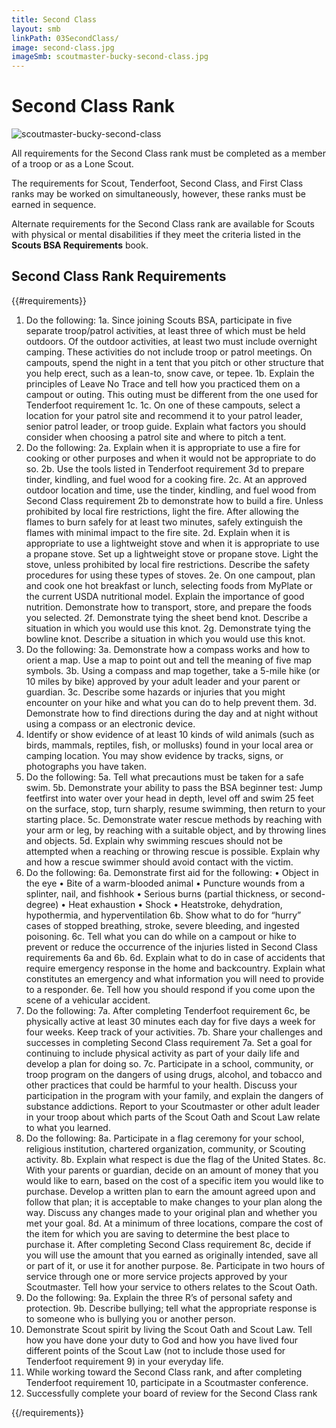 ```yaml
---
title: Second Class
layout: smb
linkPath: 03SecondClass/
image: second-class.jpg
imageSmb: scoutmaster-bucky-second-class.jpg
---
```


# Second Class Rank

<div class="D(f) Fxd(c)--s">

<div class="Ta(c) Pt(1em)--s">

![scoutmaster-bucky-second-class]({{imageSmb}})</div>

<div>

All requirements for the Second Class rank must be completed as a member of a troop or as a Lone Scout.

The requirements for Scout, Tenderfoot, Second Class, and First Class ranks may be worked on simultaneously, however, these ranks must be earned in sequence.

Alternate requirements for the Second Class rank are available for Scouts with physical or mental disabilities if they meet the criteria listed in the **Scouts BSA Requirements** book.

</div></div>

## Second Class Rank Requirements

{{#requirements}}
1. Do the following:
    1a. Since joining Scouts BSA, participate in five separate troop/patrol activities, at least three of which must be held outdoors. Of the outdoor activities, at least two must include overnight camping. These activities do not include troop or patrol meetings. On campouts, spend the night in a tent that you pitch or other structure that you help erect, such as a lean-to, snow cave, or tepee.
    1b. Explain the principles of Leave No Trace and tell how you practiced them on a campout or outing. This outing must be different from the one used for Tenderfoot requirement 1c.
    1c. On one of these campouts, select a location for your patrol site and recommend it to your patrol leader, senior patrol leader, or troop guide. Explain what factors you should consider when choosing a patrol site and where to pitch a tent.
2. Do the following:
    2a. Explain when it is appropriate to use a fire for cooking or other purposes and when it would not be appropriate to do so.
    2b. Use the tools listed in Tenderfoot requirement 3d to prepare tinder, kindling, and fuel wood for a cooking fire.
    2c. At an approved outdoor location and time, use the tinder, kindling, and fuel wood from Second Class requirement 2b to demonstrate how to build a fire. Unless prohibited by local fire restrictions, light the fire. After allowing the flames to burn safely for at least two minutes, safely extinguish the flames with minimal impact to the fire site.
    2d. Explain when it is appropriate to use a lightweight stove and when it is appropriate to use a propane stove. Set up a lightweight stove or propane stove. Light the stove, unless prohibited by local fire restrictions. Describe the safety procedures for using these types of stoves.
    2e. On one campout, plan and cook one hot breakfast or lunch, selecting foods from MyPlate or the current USDA nutritional model. Explain the importance of good nutrition. Demonstrate how to transport, store, and prepare the foods you selected.
    2f. Demonstrate tying the sheet bend knot. Describe a situation in which you would use this knot.
    2g. Demonstrate tying the bowline knot. Describe a situation in which you would use this knot.
3. Do the following:
    3a. Demonstrate how a compass works and how to orient a map. Use a map to point out and tell the meaning of five map symbols.
    3b. Using a compass and map together, take a 5-mile hike (or 10 miles by bike) approved by your adult leader and your parent or guardian.
    3c. Describe some hazards or injuries that you might encounter on your hike and what you can do to help prevent them.
    3d. Demonstrate how to find directions during the day and at night without using a compass or an electronic device.
4. Identify or show evidence of at least 10 kinds of wild animals (such as birds, mammals, reptiles, fish, or mollusks) found in your local area or camping location. You may show evidence by tracks, signs, or photographs you have taken.
5. Do the following:
    5a. Tell what precautions must be taken for a safe swim.
    5b. Demonstrate your ability to pass the BSA beginner test: Jump feetfirst into water over your head in depth, level off and swim 25 feet on the surface, stop, turn sharply, resume swimming, then return to your starting place.
    5c. Demonstrate water rescue methods by reaching with your arm or leg, by reaching with a suitable object, and by throwing lines and objects.
    5d. Explain why swimming rescues should not be attempted when a reaching or throwing rescue is possible. Explain why and how a rescue swimmer should avoid contact with the victim.
6. Do the following:
    6a. Demonstrate first aid for the following:
        • Object in the eye
        • Bite of a warm-blooded animal
        • Puncture wounds from a splinter, nail, and fishhook
        • Serious burns (partial thickness, or second-degree)
        • Heat exhaustion
        • Shock
        •  Heatstroke, dehydration, hypothermia, and hyperventilation
    6b. Show what to do for “hurry” cases of stopped breathing, stroke, severe bleeding, and ingested poisoning.
    6c. Tell what you can do while on a campout or hike to prevent or reduce the occurrence of the injuries listed in Second Class requirements 6a and 6b.
    6d.  Explain what to do in case of accidents that require emergency response in the home and backcountry. Explain what constitutes an emergency and what information you will need to provide to a responder.
    6e. Tell how you should respond if you come upon the scene of a vehicular accident.
7. Do the following:
    7a. After completing Tenderfoot requirement 6c, be physically active at least 30 minutes each day for five days a week for four weeks. Keep track of your activities.
    7b. Share your challenges and successes in completing Second Class requirement 7a. Set a goal for continuing to include physical activity as part of your daily life and develop a plan for doing so.
    7c. Participate in a school, community, or troop program on the dangers of using drugs, alcohol, and tobacco and other practices that could be harmful to your health. Discuss your participation in the program with your family, and explain the dangers of substance addictions. Report to your Scoutmaster or other adult leader in your troop about which parts of the Scout Oath and Scout Law relate to what you learned.
8. Do the following:
    8a. Participate in a flag ceremony for your school, religious institution, chartered organization, community, or Scouting activity.
    8b. Explain what respect is due the flag of the United States.
    8c. With your parents or guardian, decide on an amount of money that you would like to earn, based on the cost of a specific item you would like to purchase. Develop a written plan to earn the amount agreed upon and follow that plan; it is acceptable to make changes to your plan along the way. Discuss any changes made to your original plan and whether you met your goal.
    8d. At a minimum of three locations, compare the cost of the item for which you are saving to determine the best place to purchase it. After completing Second Class requirement 8c, decide if you will use the amount that you earned as originally intended, save all or part of it, or use it for another purpose.
    8e. Participate in two hours of service through one or more service projects approved by your Scoutmaster. Tell how your service to others relates to the Scout Oath.
9. Do the following:
    9a. Explain the three R’s of personal safety and protection.
    9b. Describe bullying; tell what the appropriate response is to someone who is bullying you or another person.
10. Demonstrate Scout spirit by living the Scout Oath and Scout Law. Tell how you have done your duty to God and how you have lived four different points of the Scout Law (not to include those used for Tenderfoot requirement 9) in your everyday life.
11. While working toward the Second Class rank, and after completing Tenderfoot requirement 10, participate in a Scoutmaster conference.
12. Successfully complete your board of review for the Second Class rank

{{/requirements}}
